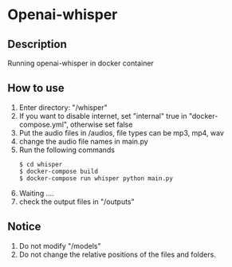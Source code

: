 # Openai-whisper

## Description
Running openai-whisper in docker container


## How to use 
1. Enter directory: "/whisper"
2. If you want to disable internet, set "internal" true in "docker-compose.yml", otherwise set false
3. Put the audio files in /audios, file types can be mp3, mp4, wav
4. change the audio file names in main.py
5. Run the following commands
    ```shellscript=
    $ cd whisper
    $ docker-compose build 
    $ docker-compose run whisper python main.py
    ```
6. Waiting ....
7. check the output files in "/outputs"

## Notice
1. Do not modify "/models"
2. Do not change the relative positions of the files and folders.